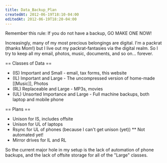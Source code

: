 ```yaml
---
title: Data_Backup_Plan
createdAt: 2012-06-19T18:10-04:00
editedAt: 2012-06-19T18:20-04:00
---
```


Remember this rule: If you do not have a backup, GO MAKE ONE NOW!

Increasingly, many of my most precious belongings are digital. I'm a packrat (thanks Mom!) but I live out my packrat-fantasies via the digital realm. So I try to keep all my email, photos, music, documents, and so on... forever.

== Classes of Data ==
* (IS) Important and Small - email, tax forms, this website
* (IL) Important and Large - The uncompressed version of home-made [[Music]], Photos
* (RL) Replaceable and Large - MP3s, movies
* (UL) Unsorted Importance and Large - Full machine backups, both laptop and mobile phone

== Plans ==
* Unison for IS, includes offsite
* Unison for UL of laptops
* Rsync for UL of phones (because I can't get unison (yet))
** Not automated yet!
* Mirror drives for IL and RL

So the current major hole in my setup is the lack of automation of phone backups, and the lack of offsite storage for all of the "Large" classes.

